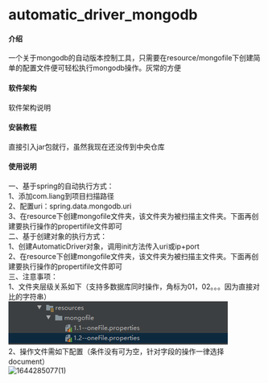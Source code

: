 # automatic_driver_mongodb

#### 介绍
一个关于mongodb的自动版本控制工具，只需要在resource/mongofile下创建简单的配置文件便可轻松执行mongodb操作。灰常的方便

#### 软件架构
软件架构说明


#### 安装教程

直接引入jar包就行，虽然我现在还没传到中央仓库

#### 使用说明

一、基于spring的自动执行方式：  
    1、添加com.liang到项目扫描路径  
    2、配置uri：spring.data.mongodb.uri  
    3、在resource下创建mongofile文件夹，该文件夹为被扫描主文件夹。下面再创建要执行操作的propertifile文件即可  
二、基于创建对象的执行方式：  
    1、创建AutomaticDriver对象，调用init方法传入uri或ip+port  
    2、在resource下创建mongofile文件夹，该文件夹为被扫描主文件夹。下面再创建要执行操作的propertifile文件即可  
三、注意事项：  
    1、文件夹层级关系如下（支持多数据库同时操作，角标为01，02。。。因为直接对比的字符串）  
    ![输入图片说明](%E5%BE%AE%E4%BF%A1%E5%9B%BE%E7%89%871.png)  
    2、操作文件需如下配置（条件没有可为空，针对字段的操作一律选择document）  
    ![1644285077(1)](https://user-images.githubusercontent.com/59118548/152902982-339e9297-2a23-4ad5-b60a-8596b35180b1.jpg)



